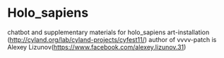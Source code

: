 # Holo_sapiens
chatbot and supplementary materials for holo_sapiens art-installation (http://cyland.org/lab/cyland-projects/cyfest11/)
author of vvvv-patch is Alexey Lizunov(https://www.facebook.com/alexey.lizunov.31)
